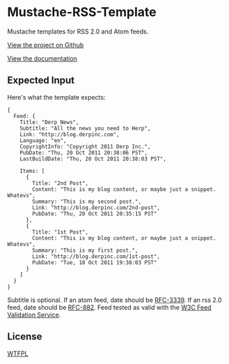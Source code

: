 Mustache-RSS-Template
=====================
Mustache templates for RSS 2.0 and Atom feeds.

[View the project on Github](https://github.com/ajacksified/Mustache-RSS-Templates)

[View the documentation](http://ajacksified.github.com/Mustache-RSS-Templates/)

Expected Input
--------------
Here's what the template expects:

    {
      Feed: { 
        Title: "Derp News",
        Subtitle: "All the news you need to Herp",
        Link: "http://blog.derpinc.com",
        Language: "en",
        CopyrightInfo: "Copyright 2011 Derp Inc.",
        PubDate: "Thu, 20 Oct 2011 20:38:06 PST",
        LastBuildDate: "Thu, 20 Oct 2011 20:38:03 PST",
        
        Items: [
          {
            Title: "2nd Post",
            Content: "This is my blog content, or maybe just a snippet. Whatevs",
            Summary: "This is my second post.",
            Link: "http://blog.derpinc.com/2nd-post",
            PubDate: "Thu, 20 Oct 2011 20:35:15 PST"
          },
          {
            Title: "1st Post",
            Content: "This is my blog content, or maybe just a snippet. Whatevs",
            Summary: "This is my first post.",
            Link: "http://blog.derpinc.com/1st-post",
            PubDate: "Tue, 18 Oct 2011 19:38:03 PST"
          }
        ]
      }
    }

Subtitle is optional. If an atom feed, date should be 
[RFC-3339](http://www.ietf.org/rfc/rfc3339.txt). If an rss 2.0 feed, date 
should be [RFC-882](http://www.ietf.org/rfc/rfc0822.txt). Feed tested as valid
with the [W3C Feed Validation Service](http://validator.w3.org/feed/). 

License
-------
[WTFPL](http://sam.zoy.org/wtfpl/COPYING)

